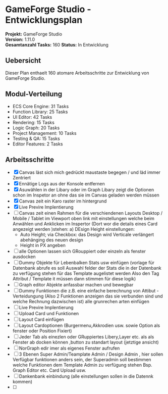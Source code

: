 # GameForge Studio - Entwicklungsplan

**Projekt:** GameForge Studio  
**Version:** 1.11.0  
**Gesamtanzahl Tasks:** 160
**Status:** In Entwicklung

## Uebersicht
Dieser Plan enthaelt 160 atomare Arbeitsschritte zur Entwicklung von GameForge Studio.

## Modul-Verteilung
- ECS Core Engine: 31 Tasks
- Function Library: 25 Tasks  
- UI Editor: 42 Tasks
- Rendering: 15 Tasks
- Logic Graph: 20 Tasks
- Project Management: 10 Tasks
- Testing & QA: 15 Tasks
- Editor Features: 2 Tasks

## Arbeitsschritte
- [X]  Canvas läst sich mich gedrückt maustaste begegen / und läd immer Zentriert
- [X]  Ennätige Logs aus der Konsole entfernen
- [X]  Asuwählen in der Libary oder im Graph Libary zeigt die Optionen schon im Inspetor an ohne das sie im Canvas geladen werden müssen
- [X]  Canvas zeit ein Karo raster im hintergrund
- [X]  Live Previre Implentierung
- [ ]  Canvas zeit einen Rahmen für die verschiendenen Layouts Desktop  /  Mobile / Tablet im Viewport oben link mit einstellungen welche beim Anwählen und Anklicken im Inspertor (Dort wor die details eines Card angezeigt werden )stehen:
        a) DEsign Height einstellungen:
      - Auto Height; via Checkbox: das Design wird Verticale verlängert abehänging des neuen design
      - Height in PX angeben
- [ ]  alle Optionen lassen sich GRouppiert oder einzeln als fenster ausdocken
- [ ]  Dummy Objekte für Lebenbalken Stats usw einfügen (vorlage für Datenbank abrufe es soll Auswahl felder der Stats die in der Datenbank zu verfügung stehen für das Template augelistet werden Also den Tag Attribut / Template it müssen dann stimmen für diese logik)
- [ ]  Graph editor Abjekte anfassbar machen und bewegbar
- [ ] Dummy Funktionen die z.B. eine einfache berechnung von Attibut - Verteidungung (Also 2 Funktionen anzeigen das sie verbunden sind und welche Rechnung dazwischen ist) alle grunrechen arten einfügen
- [ ]  Live Previre Implentierung
- [ ]  Upload Card und Funktionen
- [ ]  Layout Card einfügen
- [ ]  Layout Cardoptionen (Burgermenu,Akkrodien usw. sowie Option als fenster oder Position Fixiert)
- [ ]  Jeder Tab als einezlen oder GRuppiertes Libery,Layer etc. als als Fenster ab docken können ,button zu standart layout (jetztige ansicht)
- [ ]  NorGraph edir imer als eigenes Fenster aufrufen
- [ ]  3 Ebenen Super Admin/Teamplate Admin / Design Admin , hier sollen Verfügbar funktionen anders sein, der Superadmin soll bestimmen welche Funktionen dem Template Admin zu verfügung stehen Bsp. Graph Editor etc. Card Upload usw.
- [ ]  Dankenbank einbindung (alle einstellungen sollen in die Datennk kommen)
- [ ]